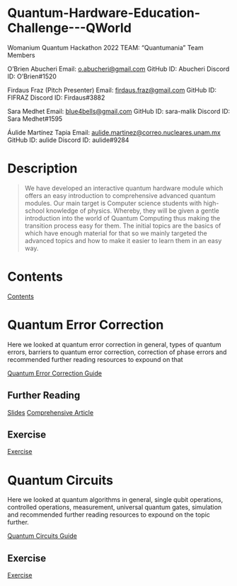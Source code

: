 # Quantum-Hardware-Education-Challenge---QWorld
Womanium Quantum Hackathon 2022
TEAM: “Quantumania”
Team Members

O’Brien Abucheri
Email: o.abucheri@gmail.com
GitHub ID: Abucheri
Discord ID: O’Brien#1520

Firdaus Fraz (Pitch Presenter)
Email: firdaus.fraz@gmail.com
GitHub ID: FIFRAZ
Discord ID: Firdaus#3882

Sara Medhet
Email: blue4bells@gmail.com
GitHub ID: sara-malik
Discord ID: Sara Medhet#1595

Áulide Martínez Tapia
Email: aulide.martinez@correo.nucleares.unam.mx
GitHub ID: aulide
Discord ID: aulide#9284


# Description
>We have developed an interactive quantum hardware module which offers an easy introduction to comprehensive advanced quantum modules. Our main target is Computer science students with high-school knowledge of physics. Whereby, they will be given a gentle introduction into the world of Quantum Computing thus making the transition process easy for them. The initial topics are the basics of which have enough material for that so we mainly targeted the advanced topics and how to make it easier to learn them in an easy way.

# Contents
<a href = "Quantum Mechanics for Computer Scientists-Q-world.pdf" target="_blank">Contents</a>

# Quantum Error Correction
Here we looked at quantum error correction in general, types of quantum errors, barriers to quantum error correction, correction of phase errors and recommended further reading resources to expound on that

<a href="Quantum_Error_Correction.pdf" target="_blank">Quantum Error Correction Guide</a>

## Further Reading
<a href="reference2.pdf" target="_blank">Slides</a>
<a href="reference1.pdf" target="_blank">Comprehensive Article</a>

## Exercise
<a href = "Quantum_Error_Correction_Exercise.ipynb" target="_blank">Exercise</a>

# Quantum Circuits
Here we looked at quantum algorithms in general, single qubit operations, controlled operations, measurement, universal quantum gates, simulation and recommended further reading resources to expound on the topic further.

<a href="Quantum_Circuits.pdf" target="_blank">Quantum Circuits Guide</a>

## Exercise

<a href = "Quantum_Circuits_Ecercise.ipynb" target="_blank">Exercise</a>
